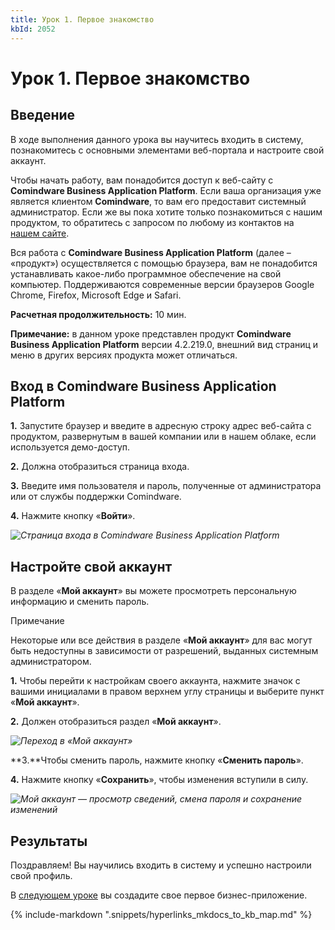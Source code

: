 ```yaml
---
title: Урок 1. Первое знакомство
kbId: 2052
---
```


# Урок 1. Первое знакомство

## Введение

В ходе выполнения данного урока вы научитесь входить в систему, познакомитесь с основными элементами веб-портала и настроите свой аккаунт.

Чтобы начать работу, вам понадобится доступ к веб-сайту с **Comindware Business Application Platform**. Если ваша организация уже является клиентом **Comindware**, то вам его предоставит системный администратор. Если же вы пока хотите только познакомиться с нашим продуктом, то обратитесь с запросом по любому из контактов на  [нашем сайте](https://www.comindware.ru/company/contact-us/).

Вся работа с **Comindware Business Application Platform** (далее – «продукт») осуществляется с помощью браузера, вам не понадобится устанавливать какое-либо программное обеспечение на свой компьютер. Поддерживаются современные версии браузеров Google Chrome, Firefox, Microsoft Edge и Safari.

**Расчетная продолжительность:** 10 мин.

**Примечание:** в данном уроке представлен продукт **Comindware Business Application Platform** версии 4.2.219.0, внешний вид страниц и меню в других версиях продукта может отличаться.

## Вход в Comindware Business Application Platform

**1.** Запустите браузер и введите в адресную строку адрес веб-сайта с продуктом, развернутым в вашей компании или в нашем облаке, если используется демо-доступ.

**2.** Должна отобразиться страница входа.

**3.** Введите имя пользователя и пароль, полученные от администратора или от службы поддержки Comindware.

**4.** Нажмите кнопку «**Войти**».

_![Страница входа в Comindware Business Application Platform](https://kb.comindware.ru/assets/img_6241ba621eb66.png)_

## Настройте свой аккаунт

В разделе «**Мой аккаунт**» вы можете просмотреть персональную информацию и сменить пароль.

Примечание

Некоторые или все действия в разделе «**Мой аккаунт**» для вас могут быть недоступны в зависимости от разрешений, выданных системным администратором.

**1.** Чтобы перейти к настройкам своего аккаунта, нажмите значок с вашими инициалами в правом верхнем углу страницы и выберите пункт «**Мой аккаунт**».

**2.** Должен отобразиться раздел «**Мой аккаунт**».

_![Переход в «Мой аккаунт»](https://kb.comindware.ru/assets/img_630e28fe126e3.png)_

**3.**Чтобы сменить пароль, нажмите кнопку «**Сменить пароль**».

**4.** Нажмите кнопку «**Сохранить**», чтобы изменения вступили в силу.

_![Мой аккаунт — просмотр сведений, смена пароля и сохранение изменений](https://kb.comindware.ru/assets/img_63ff0f836303c.png)_

## Результаты

Поздравляем! Вы научились входить в систему и успешно настроили свой профиль.

В  [следующем уроке](https://kb.comindware.ru/article.php?id=2054)  вы создадите свое первое бизнес-приложение.

{% include-markdown ".snippets/hyperlinks_mkdocs_to_kb_map.md" %}
